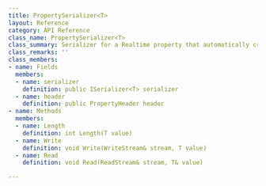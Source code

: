 ```yaml
---
title: PropertySerializer<T>
layout: Reference
category: API Reference
class_name: PropertySerializer<T>
class_summary: Serializer for a Realtime property that automatically creates and writes the header.
class_remarks: ''
class_members:
- name: Fields
  members:
  - name: serializer
    definition: public ISerializer<T> serializer
  - name: header
    definition: public PropertyHeader header
- name: Methods
  members:
  - name: Length
    definition: int Length(T value)
  - name: Write
    definition: void Write(WriteStream& stream, T value)
  - name: Read
    definition: void Read(ReadStream& stream, T& value)

---
```

